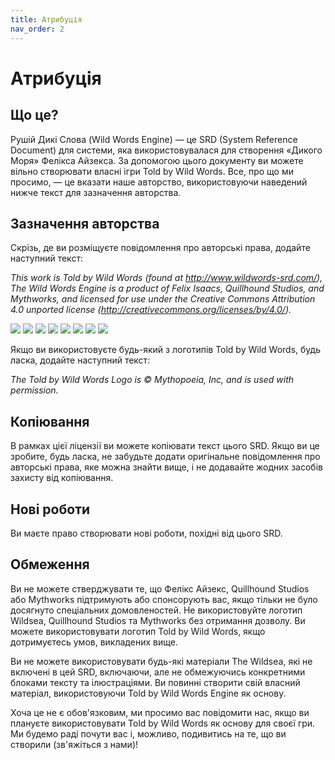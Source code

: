 ```yaml
---
title: Атрибуція
nav_order: 2
---
```


# Атрибуція

## Що це?
Рушій Дикі Слова (Wild Words Engine) — це SRD (System Reference Document) для системи, яка використовувалася для створення «Дикого Моря» Фелікса Айзекcа. За допомогою цього документу ви можете вільно створювати власні ігри Told by Wild Words. Все, про що ми просимо, — це вказати наше авторство, використовуючи наведений нижче текст для зазначення авторства.

## Зазначення авторства
Скрізь, де ви розміщуєте повідомлення про авторські права, додайте наступний текст:

*This work is Told by Wild Words (found at http://www.wildwords-srd.com/), The Wild Words Engine is a product of Felix Isaacs, Quillhound Studios, and Mythworks, and licensed for use under the Creative Commons Attribution 4.0 unported license (http://creativecommons.org/licenses/by/4.0/).*

![](../../assets/images/wildwords-01.png)
![](../../assets/images/wildwords-02.png)
![](../../assets/images/wildwords-03.png)
![](../../assets/images/wildwords-04.png)
![](../../assets/images/wildwords-05.png)
![](../../assets/images/wildwords-06.png)
![](../../assets/images/wildwords-07.png)
![](../../assets/images/wildwords-08.png)

Якщо ви використовуєте будь-який з логотипів Told by Wild Words, будь ласка, додайте наступний текст:

*The Told by Wild Words Logo is © Mythopoeia, Inc, and is used with permission.*

## Копіювання
В рамках цієї ліцензії ви можете копіювати текст цього SRD. Якщо ви це зробите, будь ласка, не забудьте додати оригінальне повідомлення про авторські права, яке можна знайти вище, і не додавайте жодних засобів захисту від копіювання.

## Нові роботи
Ви маєте право створювати нові роботи, похідні від цього SRD.

## Обмеження
Ви не можете стверджувати те, що Фелікс Айзекс, Quillhound Studios або Mythworks підтримують або спонсорують вас, якщо тільки не було досягнуто спеціальних домовленостей. Не використовуйте логотип Wildsea, Quillhound Studios та Mythworks без отримання дозволу. Ви можете використовувати логотип Told by Wild Words, якщо дотримуєтесь умов, викладених вище.

Ви не можете використовувати будь-які матеріали The Wildsea, які не включені в цей SRD, включаючи, але не обмежуючись конкретними блоками тексту та ілюстраціями. Ви повинні створити свій власний матеріал, використовуючи Told by Wild Words Engine як основу.

Хоча це не є обов'язковим, ми просимо вас повідомити нас, якщо ви плануєте використовувати Told by Wild Words як основу для своєї гри. Ми будемо раді почути вас і, можливо, подивитись на те, що ви створили (зв'яжіться з нами)!
